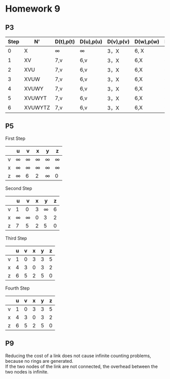 # Homework 9

## P3
| Step | N'      | D(t),p(t) | D(u),p(u) | D(v),p(v) | D(w),p(w) | D(y),p(y) | D(z),p(z) |
| ---- | ------- | --------- | --------- | --------- | --------- | --------- | --------- |
| 0    | X       | ∞         | ∞         | 3，X      | 6, X      | 6,X       | 8,X       |
| 1    | XV      | 7,v       | 6,v       | 3，X      | 6,X       | 6,X       | 8,X       |
| 2    | XVU     | 7,v       | 6,v       | 3，X      | 6,X       | 6,X       | 8,X       |
| 3    | XVUW    | 7,v       | 6,v       | 3，X      | 6,X       | 6,X       | 8,X       |
| 4    | XVUWY   | 7,v       | 6,v       | 3，X      | 6,X       | 6,X       | 8,X       |
| 5    | XVUWYT  | 7,v       | 6,v       | 3，X      | 6,X       | 6,X       | 8,X       |
| 6    | XVUWYTZ | 7,v       | 6,v       | 3，X      | 6,X       | 6,X       | 8,X       |

## P5
First Step

|      | u    | v    | x    | y    | z    |
| ---- | ---- | ---- | ---- | ---- | ---- |
| v    | ∞    | ∞    | ∞    | ∞    | ∞    |
| x    | ∞    | ∞    | ∞    | ∞    | ∞    |
| z    | ∞    | 6    | 2    | ∞    | 0    |

Second Step

|      | u    | v    | x    | y    | z    |
| ---- | ---- | ---- | ---- | ---- | ---- |
| v    | 1    | 0    | 3    | ∞    | 6    |
| x    | ∞    | ∞    | 0    | 3    | 2    |
| z    | 7    | 5    | 2    | 5    | 0    |

Third Step

|      | u    | v    | x    | y    | z    |
| ---- | ---- | ---- | ---- | ---- | ---- |
| v    | 1    | 0    | 3    | 3    | 5    |
| x    | 4    | 3    | 0    | 3    | 2    |
| z    | 6    | 5    | 2    | 5    | 0    |

Fourth Step

|      | u    | v    | x    | y    | z    |
| ---- | ---- | ---- | ---- | ---- | ---- |
| v    | 1    | 0    | 3    | 3    | 5    |
| x    | 4    | 3    | 0    | 3    | 2    |
| z    | 6    | 5    | 2    | 5    | 0    |

## P9
Reducing the cost of a link does not cause infinite counting problems, because no rings are generated.   
If the two nodes of the link are not connected, the overhead between the two nodes is infinite.
